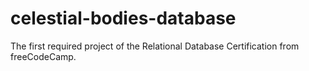 ﻿# celestial-bodies-database
The first required project of the Relational Database Certification from freeCodeCamp.
